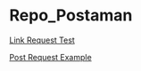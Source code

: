 # Repo_Postaman

[Link Request Test](https://github.com/hackingteam55/Repo_Postaman/blob/3838d61ae06aa8ab2c5f83c4e7d5234efe979608/Simple%20Books%20API.postman_collection.json#L30)

[Post Request Example](https://github.com/hackingteam55/Repo_Postaman/blob/3838d61ae06aa8ab2c5f83c4e7d5234efe979608/Simple%20Books%20API.postman_collection.json#L365C6-L365C6)
